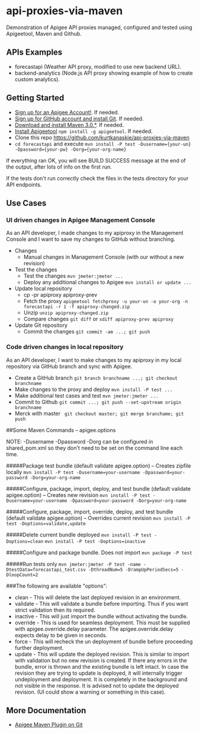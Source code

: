 # api-proxies-via-maven
Demonstration of Apigee API proxies managed, configured and tested using Apigeetool, Maven and Github.

## APIs Examples
* forecastapi (Weather API proxy, modified to use new backend URL).
* backend-analytics (Node.js API proxy showing example of how to create custom analytics).

## Getting Started
* [Sign up for an Apigee Account!](https://accounts.apigee.com/accounts/sign_up). If needed.
* [Sign up for GitHub account and install Git](https://github.com). If needed.
* [Download and install Maven 3.0.*](http://maven.apache.org/download.cgi). If needed.
* [Install Apigeetool](https://github.com/apigee/apigeetool-node) ```npm install -g apigeetool```. If needed.
* Clone this repo https://github.com/kurtkanaskie/api-proxies-via-maven
* ```cd forecastapi``` and execute ```mvn install -P test -Dusername={your-un} -Dpassword={your-pw} -Dorg={your-org-name}```

If everything ran OK, you will see BUILD SUCCESS message at the end of the output, after lots of info on the first run.

If the tests don't run correctly check the files in the tests directory for your API endpoints.

## Use Cases

### UI driven changes in Apigee Management Console
As an API developer, I made changes to my apiproxy in the Management Console and I want to save my changes to GitHub without branching.

- Changes
	* Manual changes in Management Console (with our without a new revision)
- Test the changes
	* Test the changes ```mvn jmeter:jmeter ...```
	* Deploy any additional changes to Apigee ```mvn install or update ...```
- Update local repository
	* cp -pr apiproxy apiproxy-prev
	* Fetch the proxy ```apigeetool fetchproxy -u your-un -o your-org -n forecastapi -r 1 -f apiproxy-changed.zip```
	* Unzip ```unzip apiproxy-changed.zip```
	* Compare changes ```git diff``` or ```sdiff apiproxy-prev apiproxy```
- Update Git repository
	* Commit the changes ```git commit -am ...; git push```

### Code driven changes in local repository
As an API developer, I want to make changes to my apiproxy in my local repository via GitHub branch and sync with Apigee.
- Create a GitHub branch ```git branch branchname ...; git checkout branchname```
- Make changes to the proxy and deploy ```mvn install -P test ...```
- Make additional test cases and test ```mvn jmeter:jmeter ...```
- Commit to Github ```git commit ...; git push --set-upstream origin branchname```
- Merck with master ``` git checkout master; git merge branchame; git push```


##Some Maven Commands – apigee.options

NOTE: -Dusername -Dpassword -Dorg can be configured in shared_pom.xml so they don't need to be set on the command line each time.

#####Package test bundle (default validate apigee.option) – Creates zipfile locally
```mvn install -P test -Dusername=your-username -Dpassword=your-password -Dorg=your-org-name``` 

#####Configure, package, import, deploy, and test bundle (default validate apigee.option) – Creates new revision
```mvn install -P test -Dusername=your-username -Dpassword=your-password -Dorg=your-org-name``` 

#####Configure, package, import, override, deploy, and test bundle (default validate apigee.option) – Overrides current revision
```mvn install -P test -Doptions=validate,update```

#####Delete current bundle deployed
```mvn install -P test -Doptions=clean```
```mvn install -P test -Doptions=inactive```

#####Configure and package bundle. Does not import
```mvn package -P test```

#####Run tests only
```mvn jmeter:jmeter -P test -name -DtestData=forecastapi_test.csv -DthreadNum=5 -DrampUpPeriodSecs=5 -DloopCount=2```


###The following are available "options":
* clean - This will delete the last deployed revision in an environment.
* validate - This will validate a bundle before importing. Thus if you want strict validation then its required.
* inactive - This will just import the bundle without activating the bundle.
* override - This is used for seamless deployment. This must be supplied with apigee.override.delay parameter. The apigee.override.delay expects delay to be given in seconds.
* force - This will recheck the un deployment of bundle before proceeding further deployment.
* update - This will update the deployed revision. This is similar to import with validation but no new revision is created. If there any errors in the bundle, error is thrown and the existing bundle is left intact. In case the revision they are trying to update is deployed, it will internally trigger undeployment and deployment. It is completely in the background and not visible in the response. It is advised not to update the deployed revision. (UI could show a warning or something in this case).

## More Documentation
* [Apigee Maven Plugin on Git](https://github.com/apigee/apigee-deploy-maven-plugin)


